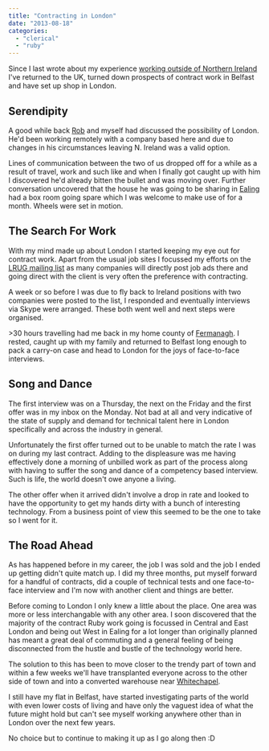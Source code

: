 ```yaml
---
title: "Contracting in London"
date: "2013-08-18"
categories: 
  - "clerical"
  - "ruby"
---
```


Since I last wrote about my experience [working outside of Northern Ireland](/2013/03/05/two-years-of-working-away-from-home/) I've returned to the UK, turned down prospects of contract work in Belfast and have set up shop in London.

## Serendipity

A good while back [Rob](http://www.robelk.in/) and myself had discussed the possibility of London. He'd been working remotely with a company based here and due to changes in his circumstances leaving N. Ireland was a valid option.

Lines of communication between the two of us dropped off for a while as a result of travel, work and such like and when I finally got caught up with him I discovered he'd already bitten the bullet and was moving over. Further conversation uncovered that the house he was going to be sharing in [Ealing](http://en.wikipedia.org/wiki/Ealing) had a box room going spare which I was welcome to make use of for a month. Wheels were set in motion.

## The Search For Work

With my mind made up about London I started keeping my eye out for contract work. Apart from the usual job sites I focussed my efforts on the [LRUG mailing list](http://lists.lrug.org/listinfo.cgi/chat-lrug.org) as many companies will directly post job ads there and going direct with the client is very often the preference with contracting.

A week or so before I was due to fly back to Ireland positions with two companies were posted to the list, I responded and eventually interviews via Skype were arranged. These both went well and next steps were organised.

\>30 hours travelling had me back in my home county of [Fermanagh](http://en.wikipedia.org/wiki/County_Fermanagh). I rested, caught up with my family and returned to Belfast long enough to pack a carry-on case and head to London for the joys of face-to-face interviews.

## Song and Dance

The first interview was on a Thursday, the next on the Friday and the first offer was in my inbox on the Monday. Not bad at all and very indicative of the state of supply and demand for technical talent here in London specifically and across the industry in general.

Unfortunately the first offer turned out to be unable to match the rate I was on during my last contract. Adding to the displeasure was me having effectively done a morning of unbilled work as part of the process along with having to suffer the song and dance of a competency based interview. Such is life, the world doesn't owe anyone a living.

The other offer when it arrived didn't involve a drop in rate and looked to have the opportunity to get my hands dirty with a bunch of interesting technology. From a business point of view this seemed to be the one to take so I went for it.

## The Road Ahead

As has happened before in my career, the job I was sold and the job I ended up getting didn't quite match up. I did my three months, put myself forward for a handful of contracts, did a couple of technical tests and one face-to-face interview and I'm now with another client and things are better.

Before coming to London I only knew a little about the place. One area was more or less interchangable with any other area. I soon discovered that the majority of the contract Ruby work going is focussed in Central and East London and being out West in Ealing for a lot longer than originally planned has meant a great deal of commuting and a general feeling of being disconnected from the hustle and bustle of the technology world here.

The solution to this has been to move closer to the trendy part of town and within a few weeks we'll have transplanted everyone across to the other side of town and into a converted warehouse near [Whitechapel](http://en.wikipedia.org/wiki/Whitechapel).

I still have my flat in Belfast, have started investigating parts of the world with even lower costs of living and have only the vaguest idea of what the future might hold but can't see myself working anywhere other than in London over the next few years.

No choice but to continue to making it up as I go along then :D
